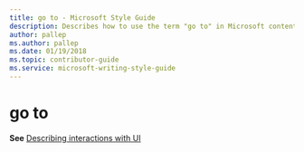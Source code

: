 ```yaml
---
title: go to - Microsoft Style Guide
description: Describes how to use the term "go to" in Microsoft content.
author: pallep
ms.author: pallep
ms.date: 01/19/2018
ms.topic: contributor-guide
ms.service: microsoft-writing-style-guide
---
```


# go to

**See** [Describing interactions with UI](~/procedures-instructions/describing-interactions-with-ui.md)
